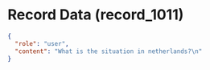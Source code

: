 # Record Data (record_1011)

```json
{
  "role": "user",
  "content": "What is the situation in netherlands?\n"
}
```
